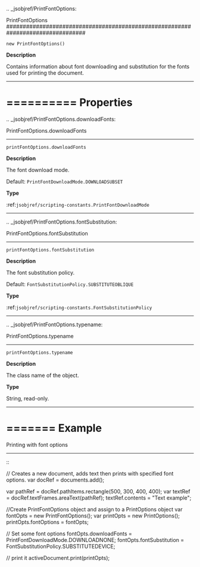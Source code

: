 .. _jsobjref/PrintFontOptions:

PrintFontOptions
################################################################################

``new PrintFontOptions()``

**Description**

Contains information about font downloading and substitution for the fonts used for printing the document.

----

==========
Properties
==========

.. _jsobjref/PrintFontOptions.downloadFonts:

PrintFontOptions.downloadFonts
********************************************************************************

``printFontOptions.downloadFonts``

**Description**

The font download mode.

Default: ``PrintFontDownloadMode.DOWNLOADSUBSET``

**Type**

:ref:`jsobjref/scripting-constants.PrintFontDownloadMode`

----

.. _jsobjref/PrintFontOptions.fontSubstitution:

PrintFontOptions.fontSubstitution
********************************************************************************

``printFontOptions.fontSubstitution``

**Description**

The font substitution policy.

Default: ``FontSubstitutionPolicy.SUBSTITUTEOBLIQUE``

**Type**

:ref:`jsobjref/scripting-constants.FontSubstitutionPolicy`

----

.. _jsobjref/PrintFontOptions.typename:

PrintFontOptions.typename
********************************************************************************

``printFontOptions.typename``

**Description**

The class name of the object.

**Type**

String, read-only.

----

=======
Example
=======

Printing with font options
********************************************************************************

::

  // Creates a new document, adds text then prints with specified font options.
  var docRef = documents.add();

  var pathRef = docRef.pathItems.rectangle(500, 300, 400, 400);
  var textRef = docRef.textFrames.areaText(pathRef);
  textRef.contents = "Text example";

  //Create PrintFontOptions object and assign to a PrintOptions object
  var fontOpts = new PrintFontOptions();
  var printOpts = new PrintOptions();
  printOpts.fontOptions = fontOpts;

  // Set some font options
  fontOpts.downloadFonts = PrintFontDownloadMode.DOWNLOADNONE;
  fontOpts.fontSubstitution = FontSubstitutionPolicy.SUBSTITUTEDEVICE;

  // print it
  activeDocument.print(printOpts);
